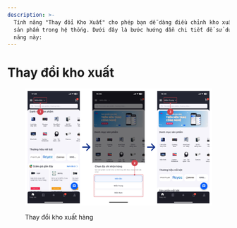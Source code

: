 ```yaml
---
description: >-
  Tính năng "Thay đổi Kho Xuất" cho phép bạn dễ dàng điều chỉnh kho xuất cho các
  sản phẩm trong hệ thống. Dưới đây là bước hướng dẫn chi tiết để sử dụng tính
  năng này:
---
```


# Thay đổi kho xuất

<figure><img src="../.gitbook/assets/image (1).png" alt=""><figcaption><p>Thay đổi kho xuất hàng</p></figcaption></figure>
